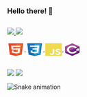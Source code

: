 ### Hello there! 👋

##

<div>
	<a href="https://github.com/cauepiccini">
	<img height="180em" src="https://github-readme-stats.vercel.app/api?username=cauepiccini&show_icons=true&theme=dark&include_all_commits=true&count_private=true"/>
	<img height="180em" src="https://github-readme-stats.vercel.app/api/top-langs/?username=cauepiccini&layout=compact&langs_count=16&theme=dark"/>
</div>
<div style="display: inline_block"><br>
  <img align="center" alt="Caue-HTML" height="30" width="40" src="https://raw.githubusercontent.com/devicons/devicon/master/icons/html5/html5-original.svg">
  <img align="center" alt="Caue-CSS" height="30" width="40" src="https://raw.githubusercontent.com/devicons/devicon/master/icons/css3/css3-original.svg">
  <img align="center" alt="Caue-Js" height="30" width="40" src="https://raw.githubusercontent.com/devicons/devicon/master/icons/javascript/javascript-plain.svg">
  <img align="center" alt="Caue-Csharp" height="30" width="40" src="https://raw.githubusercontent.com/devicons/devicon/master/icons/csharp/csharp-original.svg">
</div>

  ##
 
<div> 
  <a href = "mailto:contatorafaballerini@gmail.com"><img src="https://img.shields.io/badge/-Gmail-%23333?style=for-the-badge&logo=gmail&logoColor=white" target="_blank"></a>
  <a href="https://www.linkedin.com/in/cau%C3%AA-piccini-ba31b2186/" target="_blank"><img src="https://img.shields.io/badge/-LinkedIn-%230077B5?style=for-the-badge&logo=linkedin&logoColor=white" target="_blank"></a> 
</div>

![Snake animation](https://github.com/cauepiccini/cauepiccini)
